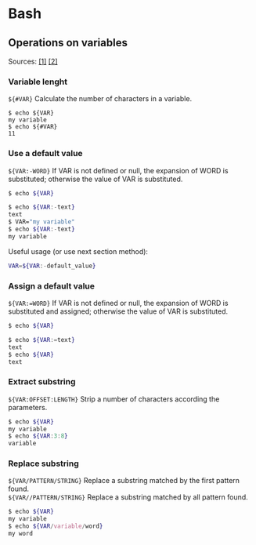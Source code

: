 # Bash

## Operations on variables

Sources:
[[1]](http://wiki.bash-hackers.org/syntax/pe)
[[2]](http://tldp.org/LDP/Bash-Beginners-Guide/html/chap_10.html)

### Variable lenght

```${#VAR}``` Calculate the number of characters in a variable.
```
$ echo ${VAR}
my variable
$ echo ${#VAR}
11
```

### Use a default value

```${VAR:-WORD}``` If VAR is not defined or null, the expansion of WORD is substituted; otherwise the value of VAR is substituted.
```sh
$ echo ${VAR}

$ echo ${VAR:-text}
text
$ VAR="my variable"
$ echo ${VAR:-text}
my variable
```

Useful usage (or use next section method):
```sh
VAR=${VAR:-default_value}
```

### Assign a default value

```${VAR:=WORD}``` If VAR is not defined or null, the expansion of WORD is substituted and assigned; otherwise the value of VAR is substituted.
```sh
$ echo ${VAR}

$ echo ${VAR:=text}
text
$ echo ${VAR}
text
```

### Extract substring

```${VAR:OFFSET:LENGTH}``` Strip a number of characters according the parameters.
```sh
$ echo ${VAR}
my variable
$ echo ${VAR:3:8}
variable
```

### Replace substring

```${VAR/PATTERN/STRING}``` Replace a substring matched by the first pattern found.  
```${VAR//PATTERN/STRING}``` Replace a substring matched by all pattern found.
```sh
$ echo ${VAR}
my variable
$ echo ${VAR/variable/word}
my word
```
